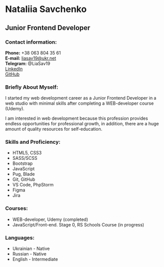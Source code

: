 # Nataliia Savchenko

## Junior Frontend Developer

### Contact information:

**Phone:** +38 063 804 35 61\
**E-mail:** liasav19@ukr.net\
**Telegram:** @LiaSav19\
[LinkedIn](https://www.linkedin.com/in/nataliia-savchenko-7602071b8/)\
[GitHub](https://github.com/LiaSav)

### Briefly About Myself:

I started my web development career as a Junior Frontend Developer in a web studio with minimal skills after completing a WEB-developer course (Udemy).

I am interested in web development because this profession provides endless opportunities for professional growth, in addition, there are a huge amount of quality resources for self-education.

### Skills and Proficiency:
* HTML5, CSS3
* SASS/SCSS
* Bootstrap
* JavaScript
* Pug, Blade
* Git, GitHub
* VS Code, PhpStorm
* Figma
* Jira

### Courses:
* WEB-developer, Udemy (completed)
* JavaScript/Front-end. Stage 0, RS Schools Course (in progress)

### Languages:
* Ukrainian - Native
* Russian - Native
* English - Intermediate